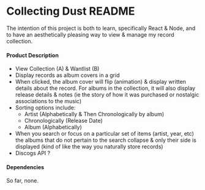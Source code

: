# Collecting Dust README

The intention of this project is both to learn, specifically React & Node, and to have an aesthetically pleasing way to view & manage my record collection. 

#### Product Description

* View Collection (A) & Wantlist (B)
* Display records as album covers in a grid
* When clicked, the album cover will flip (animation) & display written details about the record. For albums in the collection, it will also display release details & notes (ie the story of how it was purchased or nostalgic associations to the music)
* Sorting options include: 
	* Artist (Alphabetically & Then Chronologically by album)
	* Chronologically (Release Date)
	* Album (Alphabetically)
* When you search or focus on a particular set of items (artist, year, etc) the albums that do not pertain to the search collapse & only their side is displayed (kind of like the way you naturally store records)
* Discogs API ?

#### Dependencies

So far, none. 